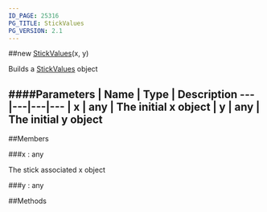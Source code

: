 ```yaml
---
ID_PAGE: 25316
PG_TITLE: StickValues
PG_VERSION: 2.1
---
```

##new [StickValues](/classes/StickValues)(x, y)




Builds a [StickValues](/classes/StickValues) object






####Parameters
 | Name | Type | Description
---|---|---|---
 | x | any | The initial x object
 | y | any | The initial y object
---

##Members

###x : any





The stick associated x object




###y : any




##Methods
